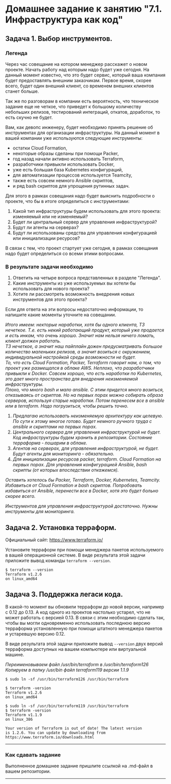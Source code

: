 # Домашнее задание к занятию "7.1. Инфраструктура как код"

## Задача 1. Выбор инструментов. 
 
### Легенда
 
Через час совещание на котором менеджер расскажет о новом проекте. Начать работу над которым надо 
будет уже сегодня. 
На данный момент известно, что это будет сервис, который ваша компания будет предоставлять внешним заказчикам.
Первое время, скорее всего, будет один внешний клиент, со временем внешних клиентов станет больше.

Так же по разговорам в компании есть вероятность, что техническое задание еще не четкое, что приведет к большому
количеству небольших релизов, тестирований интеграций, откатов, доработок, то есть скучно не будет.  
   
Вам, как девопс инженеру, будет необходимо принять решение об инструментах для организации инфраструктуры.
На данный момент в вашей компании уже используются следующие инструменты: 
- остатки Сloud Formation, 
- некоторые образы сделаны при помощи Packer,
- год назад начали активно использовать Terraform, 
- разработчики привыкли использовать Docker, 
- уже есть большая база Kubernetes конфигураций, 
- для автоматизации процессов используется Teamcity, 
- также есть совсем немного Ansible скриптов, 
- и ряд bash скриптов для упрощения рутинных задач.  

Для этого в рамках совещания надо будет выяснить подробности о проекте, что бы в итоге определиться с инструментами:

1. Какой тип инфраструктуры будем использовать для этого проекта: изменяемый или не изменяемый?
1. Будет ли центральный сервер для управления инфраструктурой?
1. Будут ли агенты на серверах?
1. Будут ли использованы средства для управления конфигурацией или инициализации ресурсов? 
 
В связи с тем, что проект стартует уже сегодня, в рамках совещания надо будет определиться со всеми этими вопросами.

### В результате задачи необходимо

1. Ответить на четыре вопроса представленных в разделе "Легенда". 
1. Какие инструменты из уже используемых вы хотели бы использовать для нового проекта? 
1. Хотите ли рассмотреть возможность внедрения новых инструментов для этого проекта? 

Если для ответа на эти вопросы недостаточно информации, то напишите какие моменты уточните на совещании.

*Итого имеем: некторые наработки, хотя бы одного клиента, ТЗ нечеткое. Т.е. есть некий работающий продукт, который уже продается и есть инкам, что очень хорошо. Значит нам нельзя ничего ломать, клиент должен работать.*  
*ТЗ нечеткое, а значит наш пайплайн дожен предусматривать большое количество маленьких релизов, а значит возиться с окружением, индивидуальной настройкой среды возможности не будет.*  
*То, что есть Сloud Formation, Packer, Terraform говорит нам, о том, что проект уже размещался в облаке AWS.*
*Неплохо, что разработчики привыкли к Docker. Совсем хорошо, что есть наработки по Kubernetes, это дает много пространства для внедрения неизменяемой инфраструктуры.*  
*Плохо, что много bash и мало ansible. С этим придется много возиться, отказываясь от скриптов. Но на первых порах можно собирать образа серверов, используя старые наработки. Потом перенесем все в ansible или в terraform. Надо погрузиться, чтобы решить точно.*

1. *Предлагаю использовать неизменяемую архитектуру как целевую. По сути к этому многое готово. Будет немного ручного труда с ansible и скриптами на первых порах.*
2. *Центрального сервера для управления инфраструктурой не будет. Код инфраструктуры будем хранить в репозитории. Состояние терраформа - пошарим в облаке.*
3. *Агентов на серверах, для управления инфраструктурой, не будет. Будут агенты для мониторинга - обязательно.*
4. *Для инициализации ресурсов packer, terraform. Сloud Formation на первых порах. Для управления конфигурацией Ansible, bash скрипты (от которых впоследствии откажемся).*

*Оставить хотелось бы Packer, Terraform, Docker, Kubernetes, Teamcity. Избавиться от Сloud Formation и bash скриптов. Попробовать избавиться от Ansible, перенести все в Docker, хотя это будет больно скорее всего.*

*Инструментов для управления инфраструктурой достаточно. Нужны инструменты для мониторинга.*

## Задача 2. Установка терраформ. 

Официальный сайт: https://www.terraform.io/

Установите терраформ при помощи менеджера пакетов используемого в вашей операционной системе.
В виде результата этой задачи приложите вывод команды `terraform --version`.

```commandline
$ terraform --version
Terraform v1.2.6
on linux_amd64
```

## Задача 3. Поддержка легаси кода. 

В какой-то момент вы обновили терраформ до новой версии, например с 0.12 до 0.13. 
А код одного из проектов настолько устарел, что не может работать с версией 0.13. 
В связи с этим необходимо сделать так, чтобы вы могли одновременно использовать последнюю версию терраформа установленную при помощи
штатного менеджера пакетов и устаревшую версию 0.12. 

В виде результата этой задачи приложите вывод `--version` двух версий терраформа доступных на вашем компьютере 
или виртуальной машине.

*Переименовываем файл /usr/bin/terraform в /usr/bin/terraform126*  
*Копируем в папку /usr/bin файл terraform119 версии 1.1.9*

```commandline
$ sudo ln -sf /usr/bin/terraform126 /usr/bin/terraform

$ terraform -version
Terraform v1.2.6
on linux_amd64

$ sudo ln -sf /usr/bin/terraform119 /usr/bin/terraform
$ terraform -version
Terraform v1.1.9
on linux_386

Your version of Terraform is out of date! The latest version
is 1.2.6. You can update by downloading from https://www.terraform.io/downloads.html
```

---

### Как cдавать задание

Выполненное домашнее задание пришлите ссылкой на .md-файл в вашем репозитории.

---
